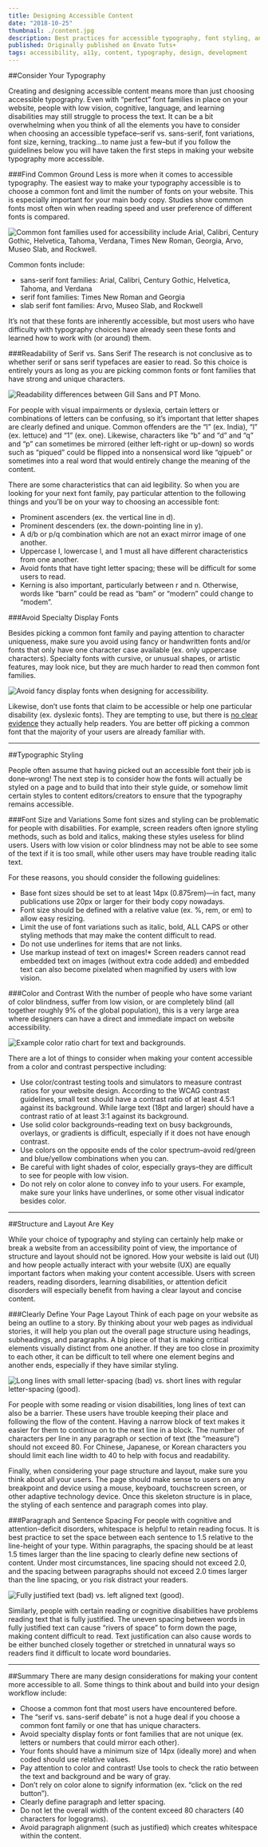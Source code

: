 ```yaml
---
title: Designing Accessible Content
date: "2018-10-25"
thumbnail: ./content.jpg
description: Best practices for accessible typography, font styling, and structure
published: Originally published on Envato Tuts+
tags: accessibility, a11y, content, typography, design, development
---
```


##Consider Your Typography

Creating and designing accessible content means more than just choosing accessible typography. Even with “perfect” font families in place on your website, people with low vision, cognitive, language, and learning disabilities may still struggle to process the text. It can be a bit overwhelming when you think of all the elements you have to consider when choosing an accessible typeface–serif vs. sans-serif, font variations, font size, kerning, tracking…to name just a few–but if you follow the guidelines below you will have taken the first steps in making your website typography more accessible.

###Find Common Ground
Less is more when it comes to accessible typography. The easiest way to make your typography accessible is to choose a common font and limit the number of fonts on your website. This is especially important for your main body copy. Studies show common fonts most often win when reading speed and user preference of different fonts is compared.

<div class="kg-card kg-image-card kg-width-medium">

![Common font families used for accessibility include Arial, Calibri, Century Gothic, Helvetica, Tahoma, Verdana, Times New Roman, Georgia, Arvo, Museo Slab, and Rockwell.](./content1.png)

</div>

Common fonts include:

- sans-serif font families: Arial, Calibri, Century Gothic, Helvetica, Tahoma, and Verdana
- serif font families: Times New Roman and Georgia
- slab serif font families: Arvo, Museo Slab, and Rockwell

It’s not that these fonts are inherently accessible, but most users who have difficulty with typography choices have already seen these fonts and learned how to work with (or around) them.

###Readability of Serif vs. Sans Serif
The research is not conclusive as to whether serif or sans serif typefaces are easier to read. So this choice is entirely yours as long as you are picking common fonts or font families that have strong and unique characters.

<div class="kg-card kg-image-card kg-width-medium">

![Readability differences between Gill Sans and PT Mono.](./content2.png)

</div>

For people with visual impairments or dyslexia, certain letters or combinations of letters can be confusing, so it’s important that letter shapes are clearly defined and unique. Common offenders are the “I” (ex. India), “l” (ex. lettuce) and “1” (ex. one). Likewise, characters like “b” and “d” and “q” and “p” can sometimes be mirrored (either left-right or up-down) so words such as “piqued” could be flipped into a nonsensical word like “qipueb” or sometimes into a real word that would entirely change the meaning of the content.

There are some characteristics that can aid legibility. So when you are looking for your next font family, pay particular attention to the following things and you’ll be on your way to choosing an accessible font:

- Prominent ascenders (ex. the vertical line in d).
- Prominent descenders (ex. the down-pointing line in y).
- A d/b or p/q combination which are not an exact mirror image of one another.
- Uppercase I, lowercase l, and 1 must all have different characteristics from one another.
- Avoid fonts that have tight letter spacing; these will be difficult for some users to read.
- Kerning is also important, particularly between r and n. Otherwise, words like “barn” could be read as “bam” or “modern” could change to “modem”.

###Avoid Specialty Display Fonts

Besides picking a common font family and paying attention to character uniqueness, make sure you avoid using fancy or handwritten fonts and/or fonts that only have one character case available (ex. only uppercase characters). Specialty fonts with cursive, or unusual shapes, or artistic features, may look nice, but they are much harder to read then common font families.

<div class="kg-card kg-image-card kg-width-medium">

![Avoid fancy display fonts when designing for accessibility.](./content3.png)

</div>

Likewise, don’t use fonts that claim to be accessible or help one particular disability (ex. dyslexic fonts). They are tempting to use, but there is <a target="_blank" rel="noopener noreferrer" href="https://www.understood.org/en/learning-attention-issues/child-learning-disabilities/dyslexia/dyslexia-friendly-font">no clear evidence</a> they actually help readers. You are better off picking a common font that the majority of your users are already familiar with.

<hr>

##Typographic Styling

People often assume that having picked out an accessible font their job is done–wrong! The next step is to consider how the fonts will actually be styled on a page and to build that into their style guide, or somehow limit certain styles to content editors/creators to ensure that the typography remains accessible.

###Font Size and Variations
Some font sizes and styling can be problematic for people with disabilities. For example, screen readers often ignore styling methods, such as bold and italics, making these styles useless for blind users. Users with low vision or color blindness may not be able to see some of the text if it is too small, while other users may have trouble reading italic text.

For these reasons, you should consider the following guidelines:

- Base font sizes should be set to at least 14px (0.875rem)—in fact, many publications use 20px or larger for their body copy nowadays.
- Font size should be defined with a relative value (ex. %, rem, or em) to allow easy resizing.
- Limit the use of font variations such as italic, bold, ALL CAPS or other styling methods that may make the content difficult to read.
- Do not use underlines for items that are not links.
- Use markup instead of text on images!* Screen readers cannot read embedded text on images (without extra code added) and embedded text can also become pixelated when magnified by users with low vision.

###Color and Contrast
With the number of people who have some variant of color blindness, suffer from low vision, or are completely blind (all together roughly 9% of the global population), this is a very large area where designers can have a direct and immediate impact on website accessibility.

<div class="kg-card kg-image-card kg-width-medium">

![Example color ratio chart for text and backgrounds.](./content4.png)

</div>

There are a lot of things to consider when making your content accessible from a color and contrast perspective including:

- Use color/contrast testing tools and simulators to measure contrast ratios for your website design. According to the WCAG contrast guidelines, small text should have a contrast ratio of at least 4.5:1 against its background. While large text (18pt and larger) should have a contrast ratio of at least 3:1 against its background.
- Use solid color backgrounds–reading text on busy backgrounds, overlays, or gradients is difficult, especially if it does not have enough contrast.
- Use colors on the opposite ends of the color spectrum–avoid red/green and blue/yellow combinations when you can.
- Be careful with light shades of color, especially grays–they are difficult to see for people with low vision.
- Do not rely on color alone to convey info to your users. For example, make sure your links have underlines, or some other visual indicator besides color.

<hr>

##Structure and Layout Are Key

While your choice of typography and styling can certainly help make or break a website from an accessibility point of view, the importance of structure and layout should not be ignored. How your website is laid out (UI) and how people actually interact with your website (UX) are equally important factors when making your content accessible. Users with screen readers, reading disorders, learning disabilities, or attention deficit disorders will especially benefit from having a clear layout and concise content.

###Clearly Define Your Page Layout
Think of each page on your website as being an outline to a story. By thinking about your web pages as individual stories, it will help you plan out the overall page structure using headings, subheadings, and paragraphs. A big piece of that is making critical elements visually distinct from one another. If they are too close in proximity to each other, it can be difficult to tell where one element begins and another ends, especially if they have similar styling.

<div class="kg-card kg-image-card kg-width-medium">

![Long lines with small letter-spacing (bad) vs. short lines with regular letter-spacing (good).](./content5.png)

</div>

For people with some reading or vision disabilities, long lines of text can also be a barrier. These users have trouble keeping their place and following the flow of the content. Having a narrow block of text makes it easier for them to continue on to the next line in a block. The number of characters per line in any paragraph or section of text (the “measure”) should not exceed 80. For Chinese, Japanese, or Korean characters you should limit each line width to 40 to help with focus and readability.

Finally, when considering your page structure and layout, make sure you think about all your users. The page should make sense to users on any breakpoint and device using a mouse, keyboard, touchscreen screen, or other adaptive technology device. Once this skeleton structure is in place, the styling of each sentence and paragraph comes into play.

###Paragraph and Sentence Spacing
For people with cognitive and attention-deficit disorders, whitespace is helpful to retain reading focus. It is best practice to set the space between each sentence to 1.5 relative to the line-height of your type. Within paragraphs, the spacing should be at least 1.5 times larger than the line spacing to clearly define new sections of content. Under most circumstances, line spacing should not exceed 2.0, and the spacing between paragraphs should not exceed 2.0 times larger than the line spacing, or you risk distract your readers.

<div class="kg-card kg-image-card kg-width-medium">

![Fully justified text (bad) vs. left aligned text (good).](./content6.png)

</div>

Similarly, people with certain reading or cognitive disabilities have problems reading text that is fully justified. The uneven spacing between words in fully justified text can cause “rivers of space” to form down the page, making content difficult to read. Text justification can also cause words to be either bunched closely together or stretched in unnatural ways so readers find it difficult to locate word boundaries.

<hr>

##Summary
There are many design considerations for making your content more accessible to all. Some things to think about and build into your design workflow include:

- Choose a common font that most users have encountered before.
- The “serif vs. sans-serif debate” is not a huge deal if you choose a common font family or one that has unique characters.
- Avoid specialty display fonts or font families that are not unique (ex. letters or numbers that could mirror each other).
- Your fonts should have a minimum size of 14px (ideally more) and when coded should use relative values.
- Pay attention to color and contrast! Use tools to check the ratio between the text and background and be wary of gray.
- Don’t rely on color alone to signify information (ex. “click on the red button”).
- Clearly define paragraph and letter spacing.
- Do not let the overall width of the content exceed 80 characters (40 characters for logograms).
- Avoid paragraph alignment (such as justified) which creates whitespace within the content.